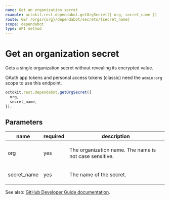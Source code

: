 ```yaml
---
name: Get an organization secret
example: octokit.rest.dependabot.getOrgSecret({ org, secret_name })
route: GET /orgs/{org}/dependabot/secrets/{secret_name}
scope: dependabot
type: API method
---
```


# Get an organization secret

Gets a single organization secret without revealing its encrypted value.

OAuth app tokens and personal access tokens (classic) need the `admin:org` scope to use this endpoint.

```js
octokit.rest.dependabot.getOrgSecret({
  org,
  secret_name,
});
```

## Parameters

<table>
  <thead>
    <tr>
      <th>name</th>
      <th>required</th>
      <th>description</th>
    </tr>
  </thead>
  <tbody>
    <tr><td>org</td><td>yes</td><td>

The organization name. The name is not case sensitive.

</td></tr>
<tr><td>secret_name</td><td>yes</td><td>

The name of the secret.

</td></tr>
  </tbody>
</table>

See also: [GitHub Developer Guide documentation](https://docs.github.com/rest/dependabot/secrets#get-an-organization-secret).
